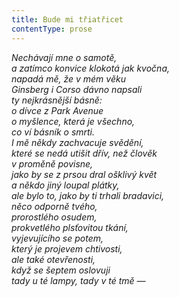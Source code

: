 ```yaml
---
title: Bude mi třiatřicet
contentType: prose
---
```


<section>

_Nechávají mne o samotě,  
a zatímco konvice klokotá jak kvočna,  
napadá mě, že v mém věku  
Ginsberg i Corso dávno napsali  
ty nejkrásnější básně:  
o dívce z Park Avenue  
o myšlence, která je všechno,  
co ví básník o smrti.  
I mě někdy zachvacuje svědění,  
které se nedá utišit dřív, než člověk  
v proměně povisne,  
jako by se z prsou dral ošklivý květ  
a někdo jiný loupal plátky,  
ale bylo to, jako by ti trhali bradavici,  
něco odporně tvého,  
prorostlého osudem,  
prokvetlého plsťovitou tkání,  
vyjevujícího se potem,  
který je projevem chtivosti,  
ale také otevřenosti,  
když se šeptem oslovuji  
tady u té lampy, tady v té tmě —_

</section>
